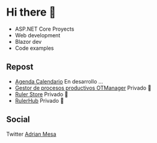 # Hi there 👋

* ASP.NET Core Proyects
* Web development 
* Blazor dev
* Code examples

## Repost
* [Agenda Calendario](https://github.com/RulerHub/AgendaCalendario) En desarrollo ...
* [Gestor de procesos productivos OTManager]() Privado 🔏
* [Ruler Store]() Privado 🔏
* [RulerHub]() Privado 🔏

## Social 
Twitter [Adrian Mesa](https://twitter.com/Adrian_034tw)
